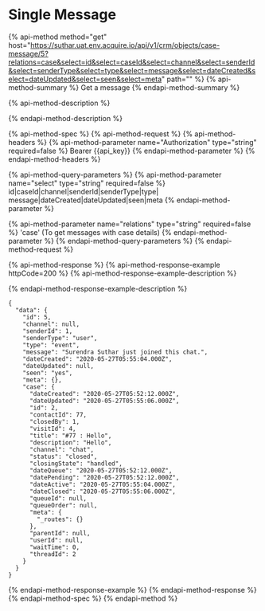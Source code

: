 # Single Message

{% api-method method="get" host="https://suthar.uat.env.acquire.io/api/v1/crm/objects/case-message/5?relations=case&select=id&select=caseId&select=channel&select=senderId&select=senderType&select=type&select=message&select=dateCreated&select=dateUpdated&select=seen&select=meta" path="" %}
{% api-method-summary %}
Get a message
{% endapi-method-summary %}

{% api-method-description %}

{% endapi-method-description %}

{% api-method-spec %}
{% api-method-request %}
{% api-method-headers %}
{% api-method-parameter name="Authorization" type="string" required=false %}
Bearer {{api\_key}}
{% endapi-method-parameter %}
{% endapi-method-headers %}

{% api-method-query-parameters %}
{% api-method-parameter name="select" type="string" required=false %}
id\|caseId\|channel\|senderId\|senderType\|type\|  
message\|dateCreated\|dateUpdated\|seen\|meta
{% endapi-method-parameter %}

{% api-method-parameter name="relations" type="string" required=false %}
'case' \(To get messages with case details\)
{% endapi-method-parameter %}
{% endapi-method-query-parameters %}
{% endapi-method-request %}

{% api-method-response %}
{% api-method-response-example httpCode=200 %}
{% api-method-response-example-description %}

{% endapi-method-response-example-description %}

```
{
  "data": {
    "id": 5,
    "channel": null,
    "senderId": 1,
    "senderType": "user",
    "type": "event",
    "message": "Surendra Suthar just joined this chat.",
    "dateCreated": "2020-05-27T05:55:04.000Z",
    "dateUpdated": null,
    "seen": "yes",
    "meta": {},
    "case": {
      "dateCreated": "2020-05-27T05:52:12.000Z",
      "dateUpdated": "2020-05-27T05:55:06.000Z",
      "id": 2,
      "contactId": 77,
      "closedBy": 1,
      "visitId": 4,
      "title": "#77 : Hello",
      "description": "Hello",
      "channel": "chat",
      "status": "closed",
      "closingState": "handled",
      "dateQueue": "2020-05-27T05:52:12.000Z",
      "datePending": "2020-05-27T05:52:12.000Z",
      "dateActive": "2020-05-27T05:55:04.000Z",
      "dateClosed": "2020-05-27T05:55:06.000Z",
      "queueId": null,
      "queueOrder": null,
      "meta": {
        "_routes": {}
      },
      "parentId": null,
      "userId": null,
      "waitTime": 0,
      "threadId": 2
    }
  }
}
```
{% endapi-method-response-example %}
{% endapi-method-response %}
{% endapi-method-spec %}
{% endapi-method %}

